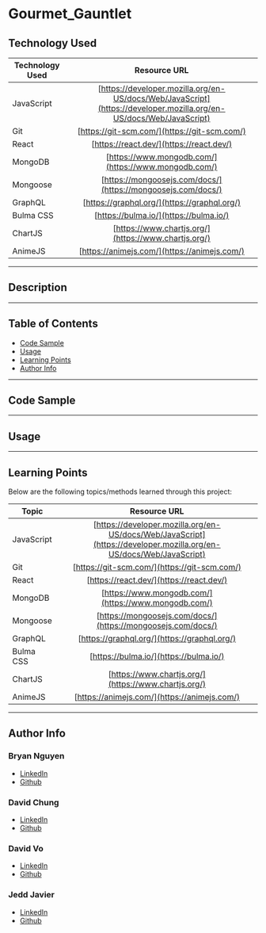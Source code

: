 # Gourmet_Gauntlet

## Technology Used 

| Technology Used         | Resource URL           | 
| ------------- |:-------------:| 
| JavaScript | [https://developer.mozilla.org/en-US/docs/Web/JavaScript](https://developer.mozilla.org/en-US/docs/Web/JavaScript)|   
| Git | [https://git-scm.com/](https://git-scm.com/) |
| React | [https://react.dev/](https://react.dev/) |
| MongoDB | [https://www.mongodb.com/](https://www.mongodb.com/) |
| Mongoose | [https://mongoosejs.com/docs/](https://mongoosejs.com/docs/) |
| GraphQL | [https://graphql.org/](https://graphql.org/) |
| Bulma CSS | [https://bulma.io/](https://bulma.io/) |
| ChartJS | [https://www.chartjs.org/](https://www.chartjs.org/) |
| AnimeJS | [https://animejs.com/](https://animejs.com/) |

<hr>

## Description 


<hr>

## Table of Contents

* [Code Sample](#code-sample)
* [Usage](#usage)
* [Learning Points](#learning-points)
* [Author Info](#author-info)

<hr>

## Code Sample


<hr>

## Usage 



<hr>

## Learning Points 

Below are the following topics/methods learned through this project:

| Topic         | Resource URL           | 
| ------------- |:-------------:| 
| JavaScript | [https://developer.mozilla.org/en-US/docs/Web/JavaScript](https://developer.mozilla.org/en-US/docs/Web/JavaScript)|   
| Git | [https://git-scm.com/](https://git-scm.com/) |
| React | [https://react.dev/](https://react.dev/) |
| MongoDB | [https://www.mongodb.com/](https://www.mongodb.com/) |
| Mongoose | [https://mongoosejs.com/docs/](https://mongoosejs.com/docs/) |
| GraphQL | [https://graphql.org/](https://graphql.org/) |
| Bulma CSS | [https://bulma.io/](https://bulma.io/) |
| ChartJS | [https://www.chartjs.org/](https://www.chartjs.org/) |
| AnimeJS | [https://animejs.com/](https://animejs.com/) |


<hr>

## Author Info

### Bryan Nguyen

* [LinkedIn]()
* [Github]()

### David Chung

* [LinkedIn]()
* [Github]()

### David Vo

* [LinkedIn]()
* [Github]()

### Jedd Javier

* [LinkedIn](https://www.linkedin.com/in/jedd-javier-4b323426b/)
* [Github](github.com/jeppjeppjepp0)